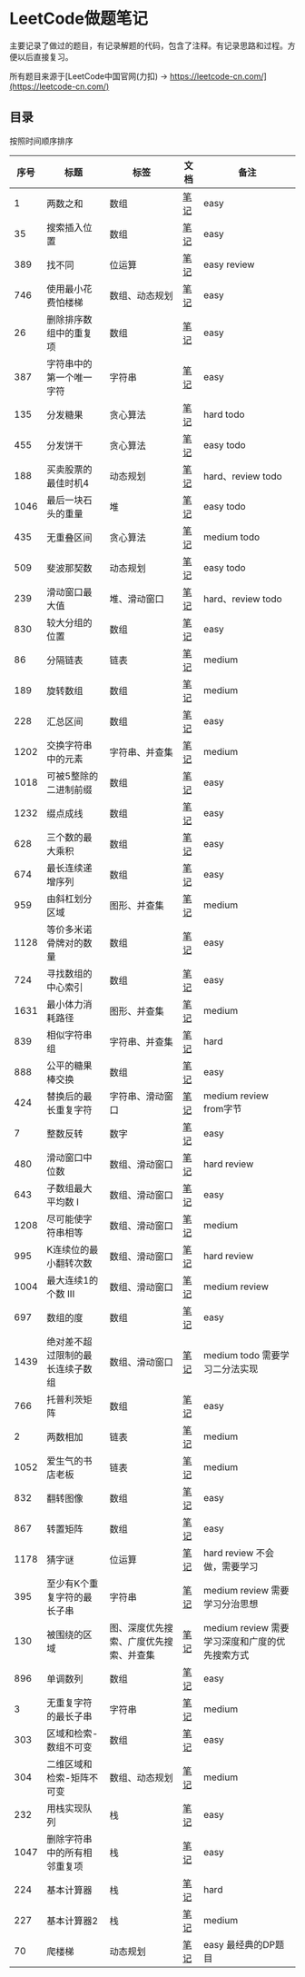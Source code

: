 # LeetCode做题笔记

主要记录了做过的题目，有记录解题的代码，包含了注释。有记录思路和过程。方便以后直接复习。

所有题目来源于[LeetCode中国官网(力扣) -> https://leetcode-cn.com/](https://leetcode-cn.com/)

## 目录

按照时间顺序排序

序号 | 标题 | 标签 | 文档 | 备注
---|---|---|---|---
1|两数之和|数组|[笔记](./docs/array/1-两数之和.md)|easy
35|搜索插入位置|数组|[笔记](./docs/array/35-搜索插入位置.md)|easy
389|找不同|位运算|[笔记](./docs/bit/389-找不同.md)|easy review
746|使用最小花费怕楼梯|数组、动态规划|[笔记](docs/dp/746-使用最小花费爬楼梯.md)|easy
26|删除排序数组中的重复项|数组|[笔记](./docs/array/26-删除排序数组中的重复项.md)|easy
387|字符串中的第一个唯一字符|字符串|[笔记](./docs/string/387-字符串中的第一个唯一字符.md)|easy
135|分发糖果|贪心算法|[笔记](./docs/array/135-分发糖果.md)|hard todo
455|分发饼干|贪心算法|[笔记](./docs/array/455-分发饼干.md)|easy todo
188|买卖股票的最佳时机4|动态规划|[笔记](./docs/dp/188-买卖股票的最佳时机4.md)|hard、review todo
1046|最后一块石头的重量|堆|[笔记](./docs/array/1046-最后一块石头的重量.md)|easy todo
435|无重叠区间|贪心算法|[笔记](./docs/greedy/435-无重叠区间.md)|medium todo
509|斐波那契数|动态规划|[笔记](./docs/dp/509-斐波那契数.md)|easy todo
239|滑动窗口最大值|堆、滑动窗口|[笔记](./docs/heap/239-滑动窗口最大值.md)|hard、review todo
830|较大分组的位置|数组|[笔记](./docs/array/830-较大分组的位置.md)|easy
86|分隔链表|链表|[笔记](./docs/linkedlist/86-分隔链表.md)|medium
189|旋转数组|数组|[笔记](./docs/array/189-旋转数组.md)|medium
228|汇总区间|数组|[笔记](./docs/array/228-汇总区间.md)|easy
1202|交换字符串中的元素|字符串、并查集|[笔记](./docs/string/1202-交换字符串中的元素.md)|medium
1018|可被5整除的二进制前缀|数组|[笔记](./docs/array/1018-可被5整除的二进制前缀.md)|easy
1232|缀点成线|数组|[笔记](./docs/array/1232-缀点成线.md)|easy
628|三个数的最大乘积|数组|[笔记](./docs/array/628-三个数的最大乘积.md)|easy
674|最长连续递增序列|数组|[笔记](./docs/array/674-最长连续递增序列.md)|easy
959|由斜杠划分区域|图形、并查集|[笔记](./docs/graph/959-由斜杠划分区域.md)|medium 
1128|等价多米诺骨牌对的数量|数组|[笔记](./docs/array/1128-等价多米诺骨牌对的数量.md)|easy
724|寻找数组的中心索引|数组|[笔记](./docs/array/724-寻找数组的中心索引.md)|easy
1631|最小体力消耗路径|图形、并查集|[笔记](./docs/graph/1631-最小体力消耗路径.md)|medium
839|相似字符串组|字符串、并查集|[笔记](./docs/string/839-相似字符串组.md)|hard 
888|公平的糖果棒交换|数组|[笔记](./docs/array/888-公平的糖果棒交换.md)|easy
424|替换后的最长重复字符|字符串、滑动窗口|[笔记](./docs/string/424-替换后的最长重复字符.md)|medium review from字节
7|整数反转|数字|[笔记](./docs/number/7-整数反转.md)|easy
480|滑动窗口中位数|数组、滑动窗口|[笔记](./docs/array/480-滑动窗口中位数.md)|hard review
643|子数组最大平均数 I|数组、滑动窗口|[笔记](./docs/array/643-子数组最大平均数1.md)|easy
1208|尽可能使字符串相等|数组、滑动窗口|[笔记](./docs/array/1208-尽可能使字符串相等.md)|medium
995|K连续位的最小翻转次数|数组、滑动窗口|[笔记](./docs/array/995-K连续位的最小翻转次数.md)|hard review
1004|最大连续1的个数 III|数组、滑动窗口|[笔记](./docs/array/1004-最大连续1的个数3.md)|medium review
697|数组的度|数组|[笔记](./docs/array/697-数组的度.md)|easy
1439|绝对差不超过限制的最长连续子数组|数组、滑动窗口|[笔记](./docs/array/1438-绝对差不超过限制的最长连续子数组.md)|medium todo 需要学习二分法实现
766|托普利茨矩阵|数组|[笔记](./docs/array/766-托普利茨矩阵.md)|easy
2|两数相加|链表|[笔记](./docs/linkedlist/2-两数相加.md)|medium
1052|爱生气的书店老板|链表|[笔记](./docs/array/1052-爱生气的书店老板.md)|medium
832|翻转图像|数组|[笔记](./docs/array/832-翻转图像.md)|easy
867|转置矩阵|数组|[笔记](./docs/array/867-转置矩阵.md)|easy
1178|猜字谜|位运算|[笔记](./docs/bit/1178-猜字谜.md)|hard review 不会做，需要学习
395|至少有K个重复字符的最长子串|字符串|[笔记](./docs/string/395-至少有K个重复字符的最长子串.md)|medium review 需要学习分治思想
130|被围绕的区域|图、深度优先搜索、广度优先搜索、并查集|[笔记](./docs/graph/130-被围绕的区域.md)|medium review 需要学习深度和广度的优先搜索方式
896|单调数列|数组|[笔记](./docs/array/896-单调数列.md)|easy
3|无重复字符的最长子串|字符串|[笔记](./docs/string/3-无重复字符的最长子串.md)|medium
303|区域和检索-数组不可变|数组|[笔记](./docs/array/303-区域和检索-数组不可变.md)|easy
304|二维区域和检索-矩阵不可变|数组、动态规划|[笔记](./docs/array/304-二维区域和检索-矩阵不可变.md)|medium
232|用栈实现队列|栈|[笔记](./docs/queue/232-用栈实现队列.md)|easy
1047|删除字符串中的所有相邻重复项|栈|[笔记](./docs/queue/1047-删除字符串中的所有相邻重复项.md)|easy
224|基本计算器|栈|[笔记](./docs/queue/224-基本计算器.md)|hard
227|基本计算器2|栈|[笔记](./docs/queue/227-基本计算器2.md)|medium
70|爬楼梯|动态规划|[笔记](./docs/dp/70-爬楼梯.md)|easy 最经典的DP题目

